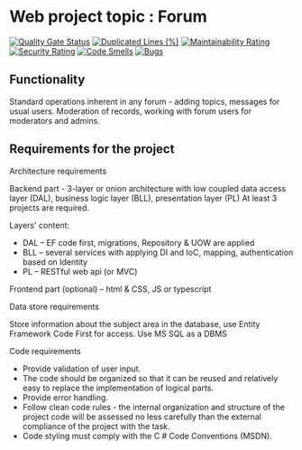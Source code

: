 # Web project topic : Forum

[![Quality Gate Status](https://sonarcloud.io/api/project_badges/measure?project=farhadsoft_EPAM-Forum&metric=alert_status)](https://sonarcloud.io/summary/new_code?id=farhadsoft_EPAM-Forum) [![Duplicated Lines (%)](https://sonarcloud.io/api/project_badges/measure?project=farhadsoft_EPAM-Forum&metric=duplicated_lines_density)](https://sonarcloud.io/summary/new_code?id=farhadsoft_EPAM-Forum) [![Maintainability Rating](https://sonarcloud.io/api/project_badges/measure?project=farhadsoft_EPAM-Forum&metric=sqale_rating)](https://sonarcloud.io/summary/new_code?id=farhadsoft_EPAM-Forum) [![Security Rating](https://sonarcloud.io/api/project_badges/measure?project=farhadsoft_EPAM-Forum&metric=security_rating)](https://sonarcloud.io/summary/new_code?id=farhadsoft_EPAM-Forum) [![Code Smells](https://sonarcloud.io/api/project_badges/measure?project=farhadsoft_EPAM-Forum&metric=code_smells)](https://sonarcloud.io/summary/new_code?id=farhadsoft_EPAM-Forum) [![Bugs](https://sonarcloud.io/api/project_badges/measure?project=farhadsoft_EPAM-Forum&metric=bugs)](https://sonarcloud.io/summary/new_code?id=farhadsoft_EPAM-Forum)

## Functionality

Standard operations inherent in any forum - adding topics, messages for usual users. Moderation of records, working with forum users for moderators and admins.

## Requirements for the project

Architecture requirements

Backend part - 3-layer or onion architecture with low coupled data access layer (DAL), business logic layer (BLL), presentation layer (PL) At least 3 projects are required.

 Layers&#39; content:

- DAL – EF code first, migrations, Repository &amp; UOW are applied
- BLL – several services with applying DI and IoC, mapping, authentication based on Identity
- PL – RESTful web api (or MVC)

Frontend part (optional) – html &amp; CSS, JS or typescript

Data store requirements

Store information about the subject area in the database, use Entity Framework Code First for access. Use MS SQL as a DBMS

Code requirements

- Provide validation of user input.
- The code should be organized so that it can be reused and relatively easy to replace the implementation of logical parts.
- Provide error handling.
- Follow clean code rules - the internal organization and structure of the project code will be assessed no less carefully than the external compliance of the project with the task.
- Code styling must comply with the C # Code Conventions (MSDN).
